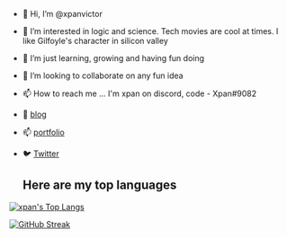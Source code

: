 - 👋 Hi, I’m @xpanvictor
- 👀 I’m interested in logic and science. Tech movies are cool at times. I like Gilfoyle's character in silicon valley
- 🌱 I’m just learning, growing and having fun doing
- 💞️ I’m looking to collaborate on any fun idea
- 📫 How to reach me ... I'm xpan on discord, code - Xpan#9082
- 📔 [blog](https://xpanvictor.github.io/)
- 📫 [portfolio](https://portfolio-xpanvictor.vercel.app)
- 🐦 [Twitter](https://twitter.com/Xpan369?t=rPJ-CMkRRvfoLXPMMjU41A&s=09)

  ## Here are my top languages
[![xpan's Top Langs](https://github-readme-stats.vercel.app/api/top-langs/?username=xpanvictor)](https://github.com/anuraghazra/github-readme-stats&size_weight=0.5&count_weight=0.5&layout=compact&langs_count=8)


[![GitHub Streak](https://streak-stats.demolab.com?user=xpanvictor)](https://git.io/streak-stats)

<!---
xpanvictor/xpanvictor is a ✨ special ✨ repository because its `README.md` (this file) appears on your GitHub profile.
You can click the Preview link to take a look at your changes.
--->
